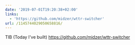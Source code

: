```yaml
---
date: '2019-07-01T19:20:38+02:00'
links:
  - 'https://github.com/midzer/wttr-switcher'
url: /1145744029050658816/
---
```

TIB (Today I've built) https://github.com/midzer/wttr-switcher
